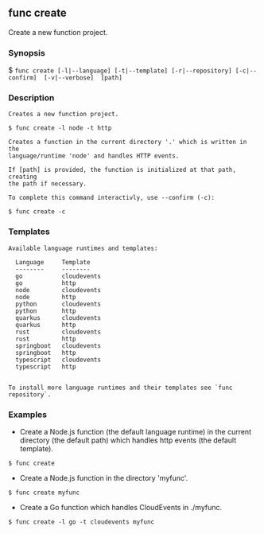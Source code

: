 
## func create

Create a new function project.

### Synopsis

$ `func create [-l|--language] [-t|--template] [-r|--repository] [-c|--confirm]  [-v|--verbose]  [path]`

### Description

	Creates a new function project.

`$ func create -l node -t http`

	Creates a function in the current directory '.' which is written in the
	language/runtime 'node' and handles HTTP events.

	If [path] is provided, the function is initialized at that path, creating
	the path if necessary.

	To complete this command interactivly, use --confirm (-c):
`$ func create -c`

### Templates

	Available language runtimes and templates:

	  Language     Template
	  --------     --------
	  go           cloudevents
	  go           http
	  node         cloudevents
	  node         http
	  python       cloudevents
	  python       http
	  quarkus      cloudevents
	  quarkus      http
	  rust         cloudevents
	  rust         http
	  springboot   cloudevents
	  springboot   http
	  typescript   cloudevents
	  typescript   http
	  

	To install more language runtimes and their templates see `func repository`.

### Examples

- Create a Node.js function (the default language runtime) in the current directory (the default path) which handles http events (the default template).

`$ func create`

- Create a Node.js function in the directory 'myfunc'.

`$ func create myfunc`

- Create a Go function which handles CloudEvents in ./myfunc.

`$ func create -l go -t cloudevents myfunc`

